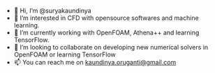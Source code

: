 - 👋 Hi, I’m @suryakaundinya
- 👀 I’m interested in CFD with opensource softwares and machine learning.
- 🌱 I’m currently working with OpenFOAM, Athena++ and learning TensorFlow.
- 💞️ I’m looking to collaborate on developing new numerical solvers in OpenFOAM or learning TensorFlow
- 📫 You can reach me on kaundinya.oruganti@gmail.com

<!---
suryakaundinya/suryakaundinya is a ✨ special ✨ repository because its `README.md` (this file) appears on your GitHub profile.
You can click the Preview link to take a look at your changes.
--->
